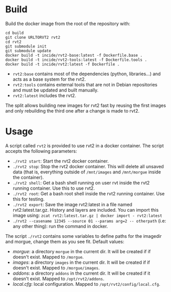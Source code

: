 # Build

Build the docker image from the root of the repository with:

```
cd build
git clone URLTORVT2 rvt2
cd rvt2
git submodule init
git submodule update
docker build -t incide/rvt2-base:latest -f Dockerfile.base .
docker build -t incide/rvt2-tools:latest -f Dockerfile.tools .
docker build -t incide/rvt2:latest -f Dockerfile .
```

- `rvt2:base` contains most of the dependencies (python, libraries...) and acts as a base system for the rvt2.
- `rvt2:tools` contains external tools that are not in Debian repositories and must be updated and built manually.
- `rvt2:latest` includes the rvt2.

The split allows building new images for rvt2 fast by reusing
the first images and only rebuilding the third one after a change is made to rvt2.

# Usage

A script called `rvt2` is provided to use rvt2 in a docker container.  The script accepts the following parameters:

- `./rvt2 start`: Start the rvt2 docker container.
- `./rvt2 stop`: Stop the rvt2 docker container.  This will delete all unsaved
  data (that is, everything outside of `/mnt/images` and `/mnt/morgue` inside
  the container).
- `./rvt2 shell`: Get a bash shell running on user rvt inside the rvt2 running
  container.  Use this to use rvt2.
- `./rvt2 root`: Get a bash root shell inside the rvt2 running container.  Use
  this for testing.
- `./rvt2 export`: Save the image rvt2:latest in a file named
  rvt2:latest.tar.gz. History and layers are included.  You can import this
  image using: `zcat rvt2:latest.tar.gz | docker import - rvt2:latest`
- `./rvt2 --casename 12345 --source 01 --params arg=2 -- otherpath` (i.e: any
  other thing): run the command in docker.

The script `./rvt2` contains some variables to define paths for the imagedir and morgue, change them as you see fit. Default values:

- *morgue*: a directory `morgue` in the current dir. It will be created if if doesn't exist. Mapped to `/morgue`.
- *images*: a directory `images` in the current dir. It will be created if if doesn't exist. Mapped to `/morgue/images`.
- *addons*: a directory `addons` in the current dir. It will be created if it doesn't exist. Mapped to `/opt/rvt2/addons`.
- *local.cfg*: local configuration. Mapped to `/opt/rvt2/config/local.cfg`.
